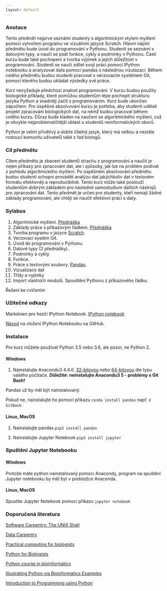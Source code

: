```yaml
---
layout: default
---
```

### Anotace

Tento předmět nejprve seznámí studenty s algoritmickým stylem myšlení pomocí vytvoření programu ve vizuálním jazyce Scratch. Hlavní náplní předmětu bude úvod do programování v Pythonu. Studenti se seznámí s datovými typy, a naučí se psát funkce, cykly a podmínky v Pythonu. Částí kurzu bude také pochopení a tvorba výjimek a jejích důležitost v programování. Studenti se naučí sdílet svoji práci pomocí IPython notebooku a analyzovat data pomocí pandas s následnou vizulazací. Během celého předmětu budou studenti pracovat s verzovacím systémem Git, pomocí kterého budou ukládat výsledky své práce.

Kurz nevyžaduje předchozí znalost programování. V kurzu budou použity biologické příklady, které pomůžou studentům lépe pochopit strukturu jazyka Python a snadněji začít s programováním. Kurz bude ukončen zápočtem. Pro úspěšné absolvování kurzu je potřeba, aby studenti udělali projekt zpracování biologických dat, na němž budou pracovat během celého kurzu. Důraz bude kladen na naučení se algoritmického myšlení, což je obvykle nejproblematičtější oblast u studentů neinformatických oborů. 

Python je velmi přivětivý a dobře čitelný jazyk, který má velkou a nestále rostoucí komunitu uživatelů také z řad biologů.

### Cíl předmětu

Cílem předmětu je zbavení studentů strachu z programování a naučit je nejen příkazy pro zpracování dat, ale i způsoby, jak lze na problém podívat z pohledu algoritmického myšlení. Po úspěšném absolvování předmětu budou studenti schopni provádět analýzu dat jakýchkoliv dat v textovém formátu efektivněji a reproducibilně. Tento kurz může také poslouží studentům dobrým základem pro následné samostudium dalších nástrojů pro zpracování dat. Tento předmět je určen pro studenty, kteří nemají žádné základy programování, ale chtějí se naučit efektivní práci s daty.

### Sylabus
1. Algoritmické myšlení. <a href="https://docs.google.com/presentation/d/1g6h96oaRYAz2dwzjZ3-5WpYRRNZJM5jb77kmUXGKpfI/edit?usp=sharing" class="presentation">Přednáška</a>
1. Základy práce s příkazovým řádkem. <a href="https://docs.google.com/presentation/d/1e9TOV2jNVBGy46PbICdMy1zaBFO_t7EioO-_5hMPsIA/edit?usp=sharing" class="presentation">Přednáška</a>
1. Tvorba programu v jazyce [Scratch](https://scratch.mit.edu/). 
1. Verzovací systém Git.
1. Úvod do programování v Pythonu.
1. Datové typy (2 přednášky). 
1. Podmínky a cykly.
1. Funkce.
1. Práce s textovými soubory. [Pandas](http://pandas.pydata.org/). 
1. Vizualizace dat
1. Třídy a vyjímky
1. Import vlastních modulů. Spouštění Pythonu z příkazového řádku.

Řešení ke cvičením 

### Užitečné odkazy

Markdown pro hezčí IPython Notebook. <a href="https://github.com/anastazie/python_biol_2016/blob/master/Python_markdown.ipynb" class="jupyter"> IPython notebook </a>

[Návod](https://docs.google.com/document/d/1fgUFZ8hWeT7fUlPuZywD2y6zjIXFiAc0hyWk91Aoj9I/edit?usp=sharing) na vložení IPython Notebooku na GitHub.

### Instalace

Pro kurz můžete používat Python 3.5 nebo 3.6, ale pozor, ne Python 2.

#### Windows

1. Nainstalujte Anacondu3 4.4.0. [32-bitovou](https://repo.continuum.io/archive/Anaconda3-4.4.0-Windows-x86.exe) nebo [64-bitovou](https://repo.continuum.io/archive/Anaconda3-4.4.0-Windows-x86_64.exe) dle typu vašého počítače. **Důležité: neinstalujte Anacondu3 5 - problémy s Git Bash!** 

Pandas už by měl být nainstalovaný. 

Pokud ne, nainstalujte ho pomocí příkazu `conda install pandas` např. v `GitBash`.


#### Linux, MacOS

1. Nainstalujte pandas
`pip3 install pandas`

2. Nainstalujte Jupyter Notebook
`pip3 install jupyter`

### Spuštění Jupyter Notebooku

#### Windows

Protože máte python nainstalovaný pomocí Anacondy, program na spuštění Jupyter notebooku by měl byt v podsložce Anaconda.

#### Linux, MacOS

Spustíte Jupyter Notebook pomocí příkazu `jupyter notebook`

### Doporučená literatura

[Software Carpentry: The UNIX Shell](http://swcarpentry.github.io/shell-novice/)

[Data Carpentry](http://www.datacarpentry.org/lessons/)

[Practical computing for biologists](http://practicalcomputing.org/)

[Python for Biologists](http://pythonforbiologists.com)

[Python course in bioinformatics](http://users.ugent.be/~vstorme/files/PYTHON/PythonBioinformatics.pdf)

[Illustrating Python via Bioinformatics Examples](http://hplgit.github.io/bioinf-py/doc/pub/html/main_bioinf.html#)

[Introduction to Programming using Python](https://drive.google.com/file/d/0B99fAy7pKkctWm9obFk2WDc2NVU/view?usp=sharing)

[comment]: # (<a href="https://docs.google.com/presentation/d/1tFO22uSMCtcFkznsGPmpgUkQLuqHy6r90q_xSM0KNBs/edit?usp=sharing" class="presentation">Přednáška</a>)


[comment]: # (<a href="https://github.com/anastazie/python_biol_2016/blob/master/10_Python_Pandas.ipynb" class="jupyter"> IPython notebook </a>)
